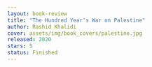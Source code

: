 ```yaml
---
layout: book-review
title: "The Hundred Year's War on Palestine"
author: Rashid Khalidi
cover: assets/img/book_covers/palestine.jpg
released: 2020
stars: 5
status: Finished
---
```

